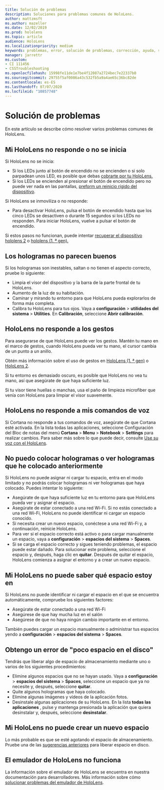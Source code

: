```yaml
---
title: Solución de problemas
description: Soluciones para problemas comunes de HoloLens.
author: mattzmsft
ms.author: mazeller
ms.date: 12/02/2019
ms.prod: hololens
ms.topic: article
audience: HoloLens
ms.localizationpriority: medium
keywords: problemas, error, solución de problemas, corrección, ayuda, soporte técnico, HoloLens
manager: jarrettr
ms.custom:
- CI 111456
- CSSTroubleshooting
ms.openlocfilehash: 15998fe11de1e7be4f12087a2724bec7e22337b0
ms.sourcegitcommit: 29755f5af0086a43c532fb5a9a4ae65c36bc82de
ms.contentlocale: es-ES
ms.lasthandoff: 07/07/2020
ms.locfileid: "10857748"
---
```

# Solución de problemas

En este artículo se describe cómo resolver varios problemas comunes de HoloLens.

## Mi HoloLens no responde o no se inicia

Si HoloLens no se inicia:

- Si los LEDs junto al botón de encendido no se encienden o si solo parpadean unos LED, es posible que debas [cobrarte por tu HoloLens.](hololens-recovery.md#charging-the-device)
- Si los LEDs se encienden al presionar el botón de encendido pero no puede ver nada en las pantallas, [preform un reinicio rígido del dispositivo](hololens-recovery.md#hard-reset-procedure).

Si HoloLens se inmoviliza o no responde:

- Para desactivar HoloLens, pulsa el botón de encendido hasta que los cinco LEDs se desactiven o durante 15 segundos si los LEDs no responden. Para iniciar HoloLens, vuelve a pulsar el botón de encendido.

Si estos pasos no funcionan, puede intentar [recuperar el dispositivo hololens 2](hololens-recovery.md) o [hololens (1. ª gen).](hololens1-recovery.md)

## Los hologramas no parecen buenos

Si los hologramas son inestables, saltan o no tienen el aspecto correcto, pruebe lo siguiente:

- Limpia el visor del dispositivo y la barra de la parte frontal de tu HoloLens.
- Aumento de la luz de su habitación.
- Caminar y mirando tu entorno para que HoloLens pueda explorarlos de forma más completa.
- Calibra tu HoloLens para tus ojos. Vaya a **configuración**  >  **utilidades del sistema**  >  **Utilities**. En **Calibración**, seleccione **Abrir calibración**.

## HoloLens no responde a los gestos

Para asegurarse de que HoloLens puede ver los gestos.  Mantén tu mano en el marco de gestos, cuando HoloLens pueda ver tu mano, el cursor cambia de un punto a un anillo.

Obtén más información sobre el uso de gestos en [HoloLens (1. ª gen)](hololens1-basic-usage.md#use-hololens-with-your-hands) o [HoloLens 2](hololens2-basic-usage.md#the-hand-tracking-frame).

Si tu entorno es demasiado oscuro, es posible que HoloLens no vea tu mano, así que asegúrate de que haya suficiente luz.

Si tu visor tiene huellas o manchas, usa el paño de limpieza microfiber que venía con HoloLens para limpiar el visor suavemente.

## HoloLens no responde a mis comandos de voz

Si Cortana no responde a tus comandos de voz, asegúrate de que Cortana esté activada. En la lista todas las aplicaciones, seleccione Configuración del Bloc de notas del menú **Cortana**  >  **Menu**  >  **Notebook**  >  **Settings** para realizar cambios. Para saber más sobre lo que puede decir, consulte [Use su voz con el HoloLens](hololens-cortana.md).

## No puedo colocar hologramas o ver hologramas que he colocado anteriormente

Si HoloLens no puede asignar ni cargar tu espacio, entra en el modo limitado y no podrás colocar hologramas ni ver hologramas que haya colocado. Puedes intentar lo siguiente:

- Asegúrate de que haya suficiente luz en tu entorno para que HoloLens pueda ver y asignar el espacio.
- Asegúrate de estar conectado a una red Wi-Fi. Si no estás conectado a una red Wi-Fi, HoloLens no puede identificar ni cargar un espacio conocido.
- Si necesita crear un nuevo espacio, conéctese a una red Wi-Fi y, a continuación, reinicie HoloLens.
- Para ver si el espacio correcto está activo o para cargar manualmente un espacio, vaya a **configuración**  >  **espacios del sistema**  >  **Spaces**.
- Si se carga el espacio correcto y sigues teniendo problemas, el espacio puede estar dañado. Para solucionar este problema, seleccione el espacio y, después, haga clic en **quitar**. Después de quitar el espacio, HoloLens comienza a asignar el entorno y a crear un nuevo espacio.

## Mi HoloLens no puede saber qué espacio estoy en

Si HoloLens no puede identificar ni cargar el espacio en el que se encuentra automáticamente, compruebe los siguientes factores:

- Asegúrate de estar conectado a una red Wi-Fi
- Asegúrese de que hay mucha luz en el salón
- Asegúrese de que no haya ningún cambio importante en el entorno.

También puedes cargar un espacio manualmente o administrar tus espacios yendo a **configuración**  >  **espacios del sistema**  >  **Spaces**.

## Obtengo un error de "poco espacio en el disco"

Tendrás que liberar algo de espacio de almacenamiento mediante uno o varios de los siguientes procedimientos:

- Elimine algunos espacios que no se hayan usado. Vaya a **configuración**  >  **espacios del sistema**  >  **Spaces**, seleccione un espacio que ya no necesite y, después, seleccione **quitar**.
- Quite algunos hologramas que haya colocado.
- Elimine algunas imágenes y vídeos de la aplicación fotos.
- Desinstale algunas aplicaciones de su HoloLens. En la lista **todas las aplicaciones** , pulse y mantenga presionada la aplicación que quiera desinstalar y, después, seleccione **desinstalar**.

## Mi HoloLens no puede crear un nuevo espacio

Lo más probable es que se esté agotando el espacio de almacenamiento. Pruebe una de las [sugerencias anteriores](#im-getting-a-low-disk-space-error) para liberar espacio en disco.

## El emulador de HoloLens no funciona

La información sobre el emulador de HoloLens se encuentra en nuestra documentación para desarrolladores.  Más información sobre cómo [solucionar problemas del emulador de HoloLens](https://docs.microsoft.com/windows/mixed-reality/using-the-hololens-emulator#troubleshooting).
